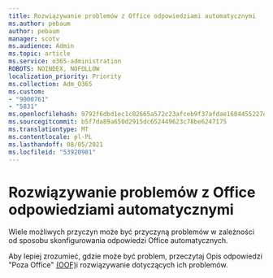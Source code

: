 ```yaml
---
title: Rozwiązywanie problemów z Office odpowiedziami automatycznymi
ms.author: pebaum
author: pebaum
manager: scotv
ms.audience: Admin
ms.topic: article
ms.service: o365-administration
ROBOTS: NOINDEX, NOFOLLOW
localization_priority: Priority
ms.collection: Adm_O365
ms.custom:
- "9000761"
- "5831"
ms.openlocfilehash: 9792f6dbd1ec1c02665a572c23afceb9f37afdae1604455227ebddb1fb8c51a8
ms.sourcegitcommit: b5f7da89a650d2915dc652449623c78be6247175
ms.translationtype: MT
ms.contentlocale: pl-PL
ms.lasthandoff: 08/05/2021
ms.locfileid: "53920981"
---
```

# <a name="troubleshooting-out-of-office-automatic-replies"></a>Rozwiązywanie problemów z Office odpowiedziami automatycznymi

Wiele możliwych przyczyn może być przyczyną problemów w zależności od sposobu skonfigurowania odpowiedzi Office automatycznych.

Aby lepiej zrozumieć, gdzie może być problem, przeczytaj Opis odpowiedzi "Poza Office" [(OOF)](/exchange/troubleshoot/email-delivery/understand-troubleshoot-oof-replies)i rozwiązywanie dotyczących ich problemów.